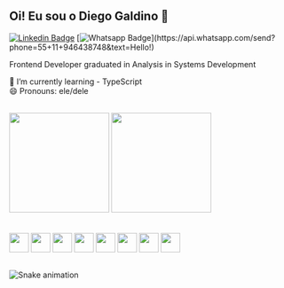 <!--
**diegogaldino-dev/diegogaldino-dev** is a ✨ _special_ ✨ repository because its `README.md` (this file) appears on your GitHub profile.

Here are some ideas to get you started:

- 🔭 I’m currently working on ...
- 🌱 I’m currently learning ...
- 👯 I’m looking to collaborate on ...
- 🤔 I’m looking for help with ...
- 💬 Ask me about ...
- 📫 How to reach me: ...
- 😄 Pronouns: ...
- ⚡ Fun fact: ...
-->

## Oi! Eu sou o Diego Galdino :vulcan_salute:
[![Linkedin Badge](https://img.shields.io/badge/-LinkedIn-blue?style=flat-square&logo=Linkedin&logoColor=white&link=https://https://www.linkedin.com/in/diego-galdino-7825a9172/)](https://www.linkedin.com/in/diego-galdino-7825a9172/) [![Whatsapp Badge](https://img.shields.io/badge/-Whatsapp-4CA143?style=flat-square&labelColor=4CA143&logo=whatsapp&logoColor=white&link=https://api.whatsapp.com/send?phone=seu_telefone_55+DDD+número_de_telefone&text=Hello!)](https://api.whatsapp.com/send?phone=55+11+946438748&text=Hello!)


Frontend Developer graduated in Analysis in Systems Development

🌱 I’m currently learning - TypeScript</br>
😄 Pronouns: ele/dele

<br/>
<div>
  <a href"https://github.com/diegogaldino-dev">
  <img height="180em" src="https://github-readme-stats.vercel.app/api?username=diegogaldino-dev&show_icons=true&theme=dark&iclude_all_commits=true&count_private=true"/>
  <img height="180em" src="https://github-readme-stats.vercel.app/api/top-langs/?username=diegogaldino-dev&layout=compact&langs_count=16&theme=dark" />

</div>

<br>

<div style="display: inline_block"><br>
  <link rel="stylesheet" href="https://cdn.jsdelivr.net/gh/devicons/devicon@v2.15.1/devicon.min.css">
  <img aling="center" height="35" width="35" src="https://cdn.jsdelivr.net/gh/devicons/devicon/icons/html5/html5-original.svg" />
  <img aling="center" height="35" width="35" src="https://cdn.jsdelivr.net/gh/devicons/devicon/icons/css3/css3-original.svg"/>
  <img aling="center" height="35" width="35" src="https://cdn.jsdelivr.net/gh/devicons/devicon/icons/javascript/javascript-original.svg"/>
  <img aling="center" height="35" width="35" src="https://cdn.jsdelivr.net/gh/devicons/devicon/icons/typescript/typescript-original.svg" />
  <img aling="center" height="35" width="35" src="https://cdn.jsdelivr.net/gh/devicons/devicon/icons/react/react-original.svg" />
  <img aling="center" height="35" width="35" src="https://cdn.jsdelivr.net/gh/devicons/devicon/icons/bootstrap/bootstrap-original.svg" />
  <img aling="center" height="35" width="35" src="https://cdn.jsdelivr.net/gh/devicons/devicon/icons/angularjs/angularjs-original.svg" />
  <img aling="center" height="35" width="35" src="https://cdn.jsdelivr.net/gh/devicons/devicon/icons/vuejs/vuejs-original.svg" />  
</div>

##


![Snake animation](https://github.com/diegogaldino-dev/diegogaldino-dev/blob/output/github-contribution-grid-snake.svg)

